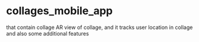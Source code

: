 # collages_mobile_app
that contain collage AR view of collage, and it tracks user location in collage and also some additional features 
